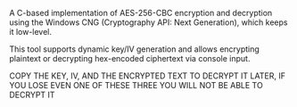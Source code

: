 A C-based implementation of AES-256-CBC encryption and decryption using the Windows CNG (Cryptography API: Next Generation), which keeps it low-level.

This tool supports dynamic key/IV generation and allows encrypting plaintext or decrypting hex-encoded ciphertext via console input.

COPY THE KEY, IV, AND THE ENCRYPTED TEXT TO DECRYPT IT LATER, IF YOU LOSE EVEN ONE OF THESE THREE YOU WILL NOT BE ABLE TO DECRYPT IT

